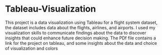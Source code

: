 # Tableau-Visualization
This project is a data visualization using Tableau for a flight system dataset, the dataset includes data about the flights, airlines, and airports.
I used my visualization skills to communicate findings about the data to discover insights that could enhance future decision making.
The PDf file contains a link for the project on tableau, and some insights about the data and choice of visualization and colors
